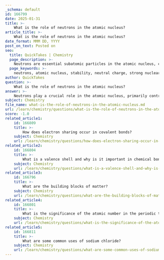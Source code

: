 ```yaml
---
_schema: default
id: 166799
date: 2025-01-31
title: >-
    What is the role of neutrons in the atomic nucleus?
article_title: >-
    What is the role of neutrons in the atomic nucleus?
date_format: MMM DD, YYYY
post_on_text: Posted on
seo:
  title: QuickTakes | Chemistry
  page_description: >-
    Neutrons are essential subatomic particles in the atomic nucleus, contributing to nuclear stability, the existence of isotopes, and playing pivotal roles in nuclear reactions.
  page_keywords: >-
    neutrons, atomic nucleus, stability, neutral charge, strong nuclear force, isotopes, atomic mass, nuclear reactions, fission, fusion
author: QuickTakes
question: >-
    What is the role of neutrons in the atomic nucleus?
answer: >-
    Neutrons play a crucial role in the atomic nucleus, primarily contributing to the stability of the atom. Here are the key functions and characteristics of neutrons:\n\n1. **Neutral Charge**: Neutrons are neutral particles, meaning they do not carry any electric charge. This neutrality allows them to exist in the nucleus alongside positively charged protons without repelling each other.\n\n2. **Stability of the Nucleus**: The presence of neutrons helps to stabilize the nucleus. Protons, being positively charged, repel each other due to electrostatic forces. Neutrons help to mitigate this repulsion by providing an attractive force through the strong nuclear force, which binds protons and neutrons together in the nucleus.\n\n3. **Isotopes**: Neutrons contribute to the existence of isotopes, which are variants of the same element that have the same number of protons but different numbers of neutrons. This variation can affect the atomic mass and stability of the atom. For example, carbon-12 and carbon-14 are isotopes of carbon, with carbon-14 being radioactive due to its additional neutrons.\n\n4. **Atomic Mass**: Neutrons contribute to the atomic mass of an element. The atomic mass is calculated as the sum of the number of protons and neutrons in the nucleus. This is important for understanding the mass of different elements and their isotopes.\n\n5. **Nuclear Reactions**: Neutrons play a significant role in nuclear reactions, such as fission and fusion. In fission, a neutron can initiate the splitting of a heavy nucleus, releasing energy. In fusion, neutrons are involved in the process of combining light nuclei to form heavier ones, which also releases energy.\n\nIn summary, neutrons are essential for the stability of the atomic nucleus, influence the atomic mass, and are key players in nuclear reactions and the formation of isotopes. Their neutral charge allows them to coexist with protons, providing the necessary balance to maintain a stable atomic structure.
subject: Chemistry
file_name: what-is-the-role-of-neutrons-in-the-atomic-nucleus.md
url: /learn/chemistry/questions/what-is-the-role-of-neutrons-in-the-atomic-nucleus
score: -1.0
related_article1:
    id: 166809
    title: >-
        How does electron sharing occur in covalent bonds?
    subject: Chemistry
    url: /learn/chemistry/questions/how-does-electron-sharing-occur-in-covalent-bonds
related_article2:
    id: 166804
    title: >-
        What is a valence shell and why is it important in chemical bonding?
    subject: Chemistry
    url: /learn/chemistry/questions/what-is-a-valence-shell-and-why-is-it-important-in-chemical-bonding
related_article3:
    id: 166796
    title: >-
        What are the building blocks of matter?
    subject: Chemistry
    url: /learn/chemistry/questions/what-are-the-building-blocks-of-matter
related_article4:
    id: 166801
    title: >-
        What is the significance of the atomic number in the periodic table?
    subject: Chemistry
    url: /learn/chemistry/questions/what-is-the-significance-of-the-atomic-number-in-the-periodic-table
related_article5:
    id: 166811
    title: >-
        What are some common uses of sodium chloride?
    subject: Chemistry
    url: /learn/chemistry/questions/what-are-some-common-uses-of-sodium-chloride
---
```


&nbsp;